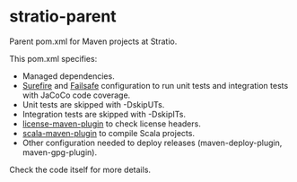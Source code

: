 
stratio-parent
==============

Parent pom.xml for Maven projects at Stratio.

This pom.xml specifies:

- Managed dependencies.
- [Surefire](https://maven.apache.org/surefire/maven-surefire-plugin/) and [Failsafe](https://maven.apache.org/surefire/maven-failsafe-plugin/) configuration to run unit tests and integration tests with JaCoCo code coverage.
- Unit tests are skipped with -DskipUTs.
- Integration tests are skipped with -DskipITs.
- [license-maven-plugin](http://code.mycila.com/license-maven-plugin/) to check license headers.
- [scala-maven-plugin](http://davidb.github.io/scala-maven-plugin/) to compile Scala projects.
- Other configuration needed to deploy releases (maven-deploy-plugin, maven-gpg-plugin).

Check the code itself for more details.

